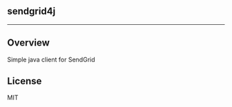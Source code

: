 sendgrid4j
----------
----------

Overview
--------
Simple java client for SendGrid

License
-------
MIT
